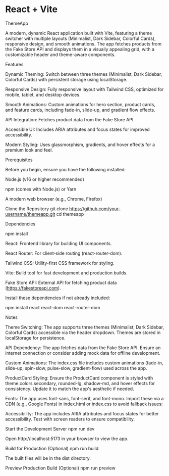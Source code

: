 # React + Vite

ThemeApp

A modern, dynamic React application built with Vite, featuring a theme switcher with multiple layouts (Minimalist, Dark Sidebar, Colorful Cards), responsive design, and smooth animations. The app fetches products from the Fake Store API and displays them in a visually appealing grid, with a customizable header and theme-aware components.

Features

Dynamic Theming: Switch between three themes (Minimalist, Dark Sidebar, Colorful Cards) with persistent storage using localStorage.


Responsive Design: Fully responsive layout with Tailwind CSS, optimized for mobile, tablet, and desktop devices.


Smooth Animations: Custom animations for hero section, product cards, and feature cards, including fade-in, slide-up, and gradient flow effects.


API Integration: Fetches product data from the Fake Store API.


Accessible UI: Includes ARIA attributes and focus states for improved accessibility.

Modern Styling: Uses glassmorphism, gradients, and hover effects for a premium look and feel.

Prerequisites

Before you begin, ensure you have the following installed:

Node.js (v16 or higher recommended)

npm (comes with Node.js) or Yarn

A modern web browser (e.g., Chrome, Firefox)

Clone the Repository
git clone https://github.com/your-username/themeapp.git
cd themeapp


Dependencies

npm install


React: Frontend library for building UI components.


React Router: For client-side routing (react-router-dom).


Tailwind CSS: Utility-first CSS framework for styling.


Vite: Build tool for fast development and production builds.


Fake Store API: External API for fetching product data (https://fakestoreapi.com).

Install these dependencies if not already included:

npm install react react-dom react-router-dom

Notes

Theme Switching: The app supports three themes (Minimalist, Dark Sidebar, Colorful Cards) accessible via the header dropdown. Themes are stored in localStorage for persistence.



API Dependency: The app fetches data from the Fake Store API. Ensure an internet connection or consider adding mock data for offline development.



Custom Animations: The index.css file includes custom animations (fade-in, slide-up, spin-slow, pulse-slow, gradient-flow) used across the app.



ProductCard Styling: Ensure the ProductCard component is styled with theme.colors.secondary, rounded-lg, shadow-md, and hover effects for consistency. Update it to match the app's aesthetic if needed.



Fonts: The app uses font-sans, font-serif, and font-mono. Import these via a CDN (e.g., Google Fonts) in index.html or index.css to avoid fallback issues:

<link href="https://fonts.googleapis.com/css2?family=Inter:wght@400;600;800&family=Roboto+Mono:wght@400;700&family=Roboto+Serif:wght@700&display=swap" rel="stylesheet">



Accessibility: The app includes ARIA attributes and focus states for better accessibility. Test with screen readers to ensure compatibility.


Start the Development Server
npm run dev

Open http://localhost:5173 in your browser to view the app.

Build for Production (Optional)
npm run build

The built files will be in the dist directory.

Preview Production Build (Optional)
npm run preview


